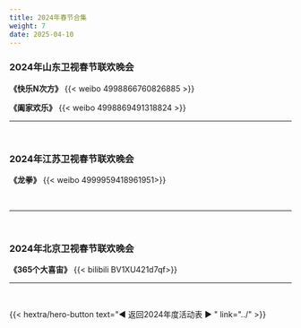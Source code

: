 ```yaml
---
title: 2024年春节合集
weight: 7
date: 2025-04-10
---
```


### 2024年山东卫视春节联欢晚会
**《快乐N次方》**
{{< weibo 4998866760826885 >}}

**《阖家欢乐》**
{{< weibo 4998869491318824 >}}
<br>
<hr>
<br>

### 2024年江苏卫视春节联欢晚会
**《龙拳》**
{{< weibo 4999959418961951>}}

<br>
<hr>
<br>

### 2024年北京卫视春节联欢晚会
**《365个大喜宙》**
{{< bilibili BV1XU421d7qf>}}
<br>
<hr>
<br>


{{< hextra/hero-button text="◀ 返回2024年度活动表 ▶ " link="../" >}}

